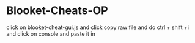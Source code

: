 # Blooket-Cheats-OP
click on blooket-cheat-gui.js and click copy raw file and do ctrl + shift +i and click on console and paste it in
